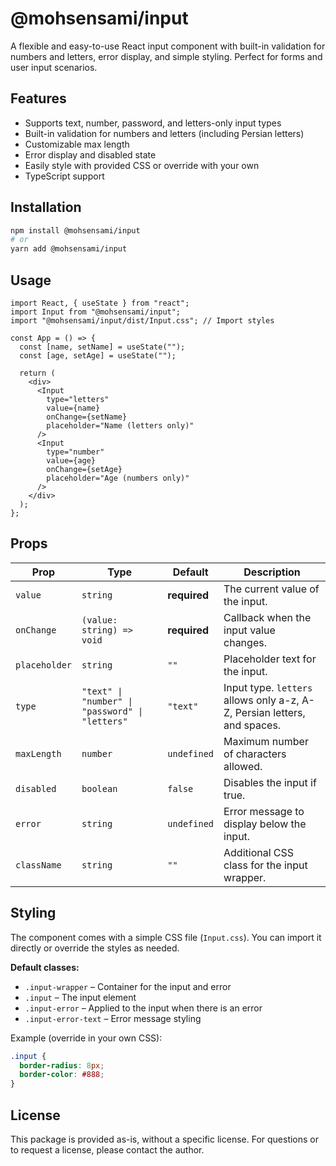 # @mohsensami/input

A flexible and easy-to-use React input component with built-in validation for numbers and letters, error display, and simple styling. Perfect for forms and user input scenarios.

## Features

- Supports text, number, password, and letters-only input types
- Built-in validation for numbers and letters (including Persian letters)
- Customizable max length
- Error display and disabled state
- Easily style with provided CSS or override with your own
- TypeScript support

## Installation

```bash
npm install @mohsensami/input
# or
yarn add @mohsensami/input
```

## Usage

```tsx
import React, { useState } from "react";
import Input from "@mohsensami/input";
import "@mohsensami/input/dist/Input.css"; // Import styles

const App = () => {
  const [name, setName] = useState("");
  const [age, setAge] = useState("");

  return (
    <div>
      <Input
        type="letters"
        value={name}
        onChange={setName}
        placeholder="Name (letters only)"
      />
      <Input
        type="number"
        value={age}
        onChange={setAge}
        placeholder="Age (numbers only)"
      />
    </div>
  );
};
```

## Props

| Prop          | Type                                            | Default      | Description                                                              |
| ------------- | ----------------------------------------------- | ------------ | ------------------------------------------------------------------------ |
| `value`       | `string`                                        | **required** | The current value of the input.                                          |
| `onChange`    | `(value: string) => void`                       | **required** | Callback when the input value changes.                                   |
| `placeholder` | `string`                                        | `""`         | Placeholder text for the input.                                          |
| `type`        | `"text" \| "number" \| "password" \| "letters"` | `"text"`     | Input type. `letters` allows only a-z, A-Z, Persian letters, and spaces. |
| `maxLength`   | `number`                                        | `undefined`  | Maximum number of characters allowed.                                    |
| `disabled`    | `boolean`                                       | `false`      | Disables the input if true.                                              |
| `error`       | `string`                                        | `undefined`  | Error message to display below the input.                                |
| `className`   | `string`                                        | `""`         | Additional CSS class for the input wrapper.                              |

## Styling

The component comes with a simple CSS file (`Input.css`). You can import it directly or override the styles as needed.

**Default classes:**

- `.input-wrapper` – Container for the input and error
- `.input` – The input element
- `.input-error` – Applied to the input when there is an error
- `.input-error-text` – Error message styling

Example (override in your own CSS):

```css
.input {
  border-radius: 8px;
  border-color: #888;
}
```

## License

This package is provided as-is, without a specific license. For questions or to request a license, please contact the author.

